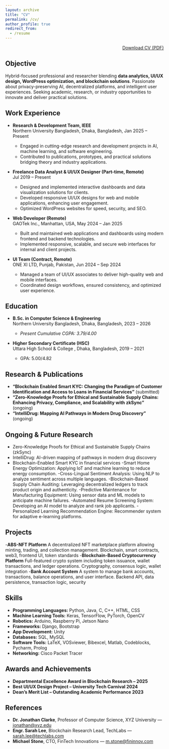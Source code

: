 ```yaml
---
layout: archive
title: "CV"
permalink: /cv/
author_profile: true
redirect_from:
  - /resume
---
```


<div style="display: flex; justify-content: flex-end;">
 <a href="https://mdalvihasanemon.github.io/files/Resume_AlviHasanEmon.pdf" class="btn btn-primary" download>Download CV (PDF)</a>
</div>

## Objective
Hybrid-focused professional and researcher blending **data analytics, UI/UX design, WordPress optimization, and blockchain solutions**. Passionate about privacy-preserving AI, decentralized platforms, and intelligent user experiences. Seeking academic, research, or industry opportunities to innovate and deliver practical solutions.

## Work Experience

- **Research & Development Team, IEEE**  
  Northern University Bangladesh, Dhaka, Bangladesh, Jan 2025 – Present  
  - Engaged in cutting-edge research and development projects in AI, machine learning, and software engineering.  
  - Contributed to publications, prototypes, and practical solutions bridging theory and industry applications.  

- **Freelance Data Analyst & UI/UX Designer (Part-time, Remote)**  
  Jul 2019 – Present  
  - Designed and implemented interactive dashboards and data visualization solutions for clients.  
  - Developed responsive UI/UX designs for web and mobile applications, enhancing user engagement.  
  - Optimized WordPress websites for speed, security, and SEO.  

- **Web Developer (Remote)**  
  GAOTek Inc., Manhattan, USA, May 2024 – Jan 2025  
  - Built and maintained web applications and dashboards using modern frontend and backend technologies.  
  - Implemented responsive, scalable, and secure web interfaces for internal and client projects.  

- **UI Team (Contract, Remote)**  
  ONE XI LTD, Punjab, Pakistan, Jun 2024 – Sep 2024  
  - Managed a team of UI/UX associates to deliver high-quality web and mobile interfaces.  
  - Coordinated design workflows, ensured consistency, and optimized user experience.

## Education
* **B.Sc. in Computer Science & Engineering**  
  Northern University Bangladesh, Dhaka, Bangladesh, 2023 – 2026  
  - *Present Cumulative CGPA: 3.79/4.00*  

* **Higher Secondary Certificate (HSC)**  
  Uttara High School & College , Dhaka, Bangladesh, 2019 – 2021
  - GPA: 5.00/4.82

## Research & Publications
- **“Blockchain Enabled Smart KYC: Changing the Paradigm of Customer Identification and Access to Loans in Financial Services”** (submitted)  
- **“Zero-Knowledge Proofs for Ethical and Sustainable Supply Chains: Enhancing Privacy, Compliance, and Scalability with zkSync”** (ongoing)  
- **“IntelliDrug: Mapping AI Pathways in Modern Drug Discovery”** (ongoing)  

## Ongoing & Future Research
- Zero-Knowledge Proofs for Ethical and Sustainable Supply Chains (zkSync)  
- IntelliDrug: AI-driven mapping of pathways in modern drug discovery  
- Blockchain-Enabled Smart KYC in financial services 
-Smart Home Energy Optimization: Applying IoT and machine learning to reduce energy consumption.
-Cross-Lingual Sentiment Analysis: Using NLP to analyze sentiment across multiple languages.
-Blockchain-Based Supply Chain Auditing: Leveraging decentralized ledgers to track product origin and authenticity.
-Predictive Maintenance for Manufacturing Equipment: Using sensor data and ML models to anticipate machine failures.
-Automated Resume Screening System: Developing an AI model to analyze and rank job applicants.
-Personalized Learning Recommendation Engine: Recommender system for adaptive e-learning platforms.

## Projects

 -**ABS-NFT Platform**  A decentralized NFT marketplace platform allowing minting, trading, and collection management. Blockchain, smart contracts, web3, frontend UI, token standards 
 -**Blockchain-Based Cryptocurrency Platform**  Full-featured crypto system including token issuance, wallet transactions, and ledger operations.  Cryptography, consensus logic, wallet integration 
 -**Bank Account System**  A system to manage bank accounts, transactions, balance operations, and user interface.  Backend API, data persistence, transaction logic, security 

## Skills
- **Programming Languages:** Python, Java, C, C++, HTML, CSS  
- **Machine Learning Tools:** Keras, TensorFlow, PyTorch, OpenCV  
- **Robotics:** Arduino, Raspberry Pi, Jetson Nano  
- **Frameworks:** Django, Bootstrap  
- **App Development:** Unity  
- **Databases:** SQL, MySQL  
- **Software Tools:** LaTeX, VOSviewer, Bibexcel, Matlab, Codeblocks, Pycharm, Prolog  
- **Networking:** Cisco Packet Tracer  


## Awards and Achievements
- **Departmental Excellence Award in Blockchain Research – 2025**  
- **Best UI/UX Design Project – University Tech Carnival 2024**    
- **Dean’s Merit List – Outstanding Academic Performance 2023**  

## References
- **Dr. Jonathan Clarke**, Professor of Computer Science, XYZ University — jonathan@xyz.edu  
- **Engr. Sarah Lee**, Blockchain Research Lead, TechLabs — sarah.lee@techlabs.com  
- **Michael Stone**, CTO, FinTech Innovations — m.stone@fininnov.com
